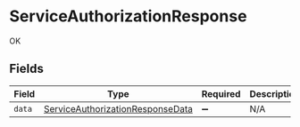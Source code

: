 # ServiceAuthorizationResponse

OK


## Fields

| Field                                                                                       | Type                                                                                        | Required                                                                                    | Description                                                                                 |
| ------------------------------------------------------------------------------------------- | ------------------------------------------------------------------------------------------- | ------------------------------------------------------------------------------------------- | ------------------------------------------------------------------------------------------- |
| `data`                                                                                      | [ServiceAuthorizationResponseData](../../models/shared/serviceauthorizationresponsedata.md) | :heavy_minus_sign:                                                                          | N/A                                                                                         |